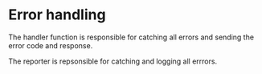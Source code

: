 # Error handling
The handler function is responsible for
catching all errors and sending the error code
and response.

The reporter is repsonsible for catching and
logging all errrors.
